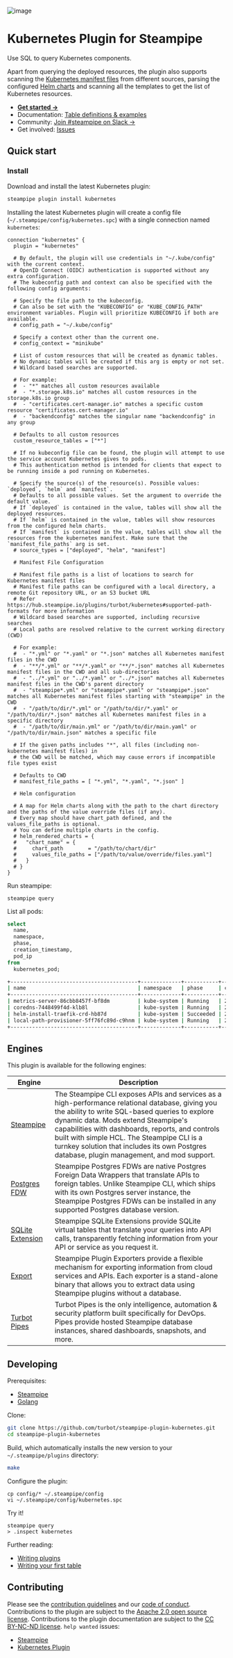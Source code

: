 ![image](https://hub.steampipe.io/images/plugins/turbot/kubernetes-social-graphic.png)

# Kubernetes Plugin for Steampipe

Use SQL to query Kubernetes components.

Apart from querying the deployed resources, the plugin also supports scanning the [Kubernetes manifest files](https://hub.steampipe.io/plugins/turbot/kubernetes#supported-manifest-file-path-formats) from different sources, parsing the configured [Helm charts](https://hub.steampipe.io/plugins/turbot/kubernetes#helm-configuration) and scanning all the templates to get the list of Kubernetes resources.

- **[Get started →](https://hub.steampipe.io/plugins/turbot/kubernetes)**
- Documentation: [Table definitions & examples](https://hub.steampipe.io/plugins/turbot/kubernetes/tables)
- Community: [Join #steampipe on Slack →](https://turbot.com/community/join)
- Get involved: [Issues](https://github.com/turbot/steampipe-plugin-kubernetes/issues)

## Quick start

### Install

Download and install the latest Kubernetes plugin:

```bash
steampipe plugin install kubernetes
```

Installing the latest Kubernetes plugin will create a config file (`~/.steampipe/config/kubernetes.spc`) with a single connection named `kubernetes`:

```hcl
connection "kubernetes" {
  plugin = "kubernetes"

  # By default, the plugin will use credentials in "~/.kube/config" with the current context.
  # OpenID Connect (OIDC) authentication is supported without any extra configuration.
  # The kubeconfig path and context can also be specified with the following config arguments:

  # Specify the file path to the kubeconfig.
  # Can also be set with the "KUBECONFIG" or "KUBE_CONFIG_PATH" environment variables. Plugin will prioritize KUBECONFIG if both are available.
  # config_path = "~/.kube/config"

  # Specify a context other than the current one.
  # config_context = "minikube"

  # List of custom resources that will be created as dynamic tables.
  # No dynamic tables will be created if this arg is empty or not set.
  # Wildcard based searches are supported.

  # For example:
  #  - "*" matches all custom resources available
  #  - "*.storage.k8s.io" matches all custom resources in the storage.k8s.io group
  #  - "certificates.cert-manager.io" matches a specific custom resource "certificates.cert-manager.io"
  #  - "backendconfig" matches the singular name "backendconfig" in any group

  # Defaults to all custom resources
  custom_resource_tables = ["*"]

  # If no kubeconfig file can be found, the plugin will attempt to use the service account Kubernetes gives to pods.
  # This authentication method is intended for clients that expect to be running inside a pod running on Kubernetes.

  # Specify the source(s) of the resource(s). Possible values: `deployed`, `helm` and `manifest`.
  # Defaults to all possible values. Set the argument to override the default value.
  # If `deployed` is contained in the value, tables will show all the deployed resources.
  # If `helm` is contained in the value, tables will show resources from the configured helm charts.
  # If `manifest` is contained in the value, tables will show all the resources from the kubernetes manifest. Make sure that the `manifest_file_paths` arg is set.
  # source_types = ["deployed", "helm", "manifest"]

  # Manifest File Configuration

  # Manifest file paths is a list of locations to search for Kubernetes manifest files
  # Manifest file paths can be configured with a local directory, a remote Git repository URL, or an S3 bucket URL
  # Refer https://hub.steampipe.io/plugins/turbot/kubernetes#supported-path-formats for more information
  # Wildcard based searches are supported, including recursive searches
  # Local paths are resolved relative to the current working directory (CWD)

  # For example:
  #  - "*.yml" or "*.yaml" or "*.json" matches all Kubernetes manifest files in the CWD
  #  - "**/*.yml" or "**/*.yaml" or "**/*.json" matches all Kubernetes manifest files in the CWD and all sub-directories
  #  - "../*.yml" or "../*.yaml" or "../*.json" matches all Kubernetes manifest files in the CWD's parent directory
  #  - "steampipe*.yml" or "steampipe*.yaml" or "steampipe*.json" matches all Kubernetes manifest files starting with "steampipe" in the CWD
  #  - "/path/to/dir/*.yml" or "/path/to/dir/*.yaml" or "/path/to/dir/*.json" matches all Kubernetes manifest files in a specific directory
  #  - "/path/to/dir/main.yml" or "/path/to/dir/main.yaml" or "/path/to/dir/main.json" matches a specific file

  # If the given paths includes "*", all files (including non-kubernetes manifest files) in
  # the CWD will be matched, which may cause errors if incompatible file types exist

  # Defaults to CWD
  # manifest_file_paths = [ "*.yml", "*.yaml", "*.json" ]

  # Helm configuration

  # A map for Helm charts along with the path to the chart directory and the paths of the value override files (if any).
  # Every map should have chart_path defined, and the values_file_paths is optional.
  # You can define multiple charts in the config.
  # helm_rendered_charts = {
  #   "chart_name" = {
  #     chart_path        = "/path/to/chart/dir"
  #     values_file_paths = ["/path/to/value/override/files.yaml"]
  #   }
  # }
}
```

Run steampipe:

```shell
steampipe query
```

List all pods:

```sql
select
  name,
  namespace,
  phase,
  creation_timestamp,
  pod_ip
from
  kubernetes_pod;
```

```sh
+-----------------------------------------+-------------+-----------+---------------------+-----------+
| name                                    | namespace   | phase     | creation_timestamp  | pod_ip    |
+-----------------------------------------+-------------+-----------+---------------------+-----------+
| metrics-server-86cbb8457f-bf8dm         | kube-system | Running   | 2021-06-11 14:21:48 | 10.42.0.5 |
| coredns-7448499f4d-klb8l                | kube-system | Running   | 2021-06-11 14:21:48 | 10.42.0.6 |
| helm-install-traefik-crd-hb87d          | kube-system | Succeeded | 2021-06-11 14:21:48 | 10.42.0.3 |
| local-path-provisioner-5ff76fc89d-c9hnm | kube-system | Running   | 2021-06-11 14:21:48 | 10.42.0.2 |
+-----------------------------------------+-------------+-----------+---------------------+-----------+
```

## Engines

This plugin is available for the following engines:

| Engine        | Description
|---------------|------------------------------------------
| [Steampipe](https://steampipe.io/docs) | The Steampipe CLI exposes APIs and services as a high-performance relational database, giving you the ability to write SQL-based queries to explore dynamic data. Mods extend Steampipe's capabilities with dashboards, reports, and controls built with simple HCL. The Steampipe CLI is a turnkey solution that includes its own Postgres database, plugin management, and mod support.
| [Postgres FDW](https://steampipe.io/docs/steampipe_postgres/index) | Steampipe Postgres FDWs are native Postgres Foreign Data Wrappers that translate APIs to foreign tables. Unlike Steampipe CLI, which ships with its own Postgres server instance, the Steampipe Postgres FDWs can be installed in any supported Postgres database version.
| [SQLite Extension](https://steampipe.io/docs//steampipe_sqlite/index) | Steampipe SQLite Extensions provide SQLite virtual tables that translate your queries into API calls, transparently fetching information from your API or service as you request it.
| [Export](https://steampipe.io/docs/steampipe_export/index) | Steampipe Plugin Exporters provide a flexible mechanism for exporting information from cloud services and APIs. Each exporter is a stand-alone binary that allows you to extract data using Steampipe plugins without a database.
| [Turbot Pipes](https://turbot.com/pipes/docs) | Turbot Pipes is the only intelligence, automation & security platform built specifically for DevOps. Pipes provide hosted Steampipe database instances, shared dashboards, snapshots, and more.

## Developing

Prerequisites:

- [Steampipe](https://steampipe.io/downloads)
- [Golang](https://golang.org/doc/install)

Clone:

```sh
git clone https://github.com/turbot/steampipe-plugin-kubernetes.git
cd steampipe-plugin-kubernetes
```

Build, which automatically installs the new version to your `~/.steampipe/plugins` directory:

```sh
make
```

Configure the plugin:

```shell
cp config/* ~/.steampipe/config
vi ~/.steampipe/config/kubernetes.spc
```

Try it!

```shell
steampipe query
> .inspect kubernetes
```

Further reading:

- [Writing plugins](https://steampipe.io/docs/develop/writing-plugins)
- [Writing your first table](https://steampipe.io/docs/develop/writing-your-first-table)

## Contributing

Please see the [contribution guidelines](https://github.com/turbot/steampipe/blob/main/CONTRIBUTING.md) and our [code of conduct](https://github.com/turbot/steampipe/blob/main/CODE_OF_CONDUCT.md). Contributions to the plugin are subject to the [Apache 2.0 open source license](https://github.com/turbot/steampipe-plugin-kubernetes/blob/main/LICENSE). Contributions to the plugin documentation are subject to the [CC BY-NC-ND license](https://github.com/turbot/steampipe-plugin-kubernetes/blob/main/docs/LICENSE).
`help wanted` issues:

- [Steampipe](https://github.com/turbot/steampipe/labels/help%20wanted)
- [Kubernetes Plugin](https://github.com/turbot/steampipe-plugin-kubernetes/labels/help%20wanted)
